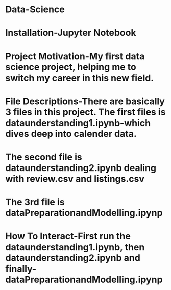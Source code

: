 # Data-Science
# Installation-Jupyter Notebook
# Project Motivation-My first data science project, helping me to switch my career in this new field. 
# File Descriptions-There are basically 3 files in this project. The first files is dataunderstanding1.ipynb-which dives deep into calender data.
# The second file is dataunderstanding2.ipynb dealing with review.csv and listings.csv
# The 3rd file is dataPreparationandModelling.ipynp
# How To Interact-First run the dataunderstanding1.ipynb, then dataunderstanding2.ipynb and finally-dataPreparationandModelling.ipynp
